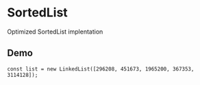 # SortedList

Optimized SortedList implentation


## Demo

`const list = new LinkedList([296208, 451673, 1965200, 367353, 3114128]);`

